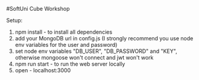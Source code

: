 #SoftUni Cube Workshop

Setup:

1. npm install - to install all dependencies
2. add your MongoDB url in config.js (I strongly recommend you use node env variables for the user and password)
3. set node env variables "DB_USER", "DB_PASSWORD" and "KEY", otherwise mongoose won't connect and jwt won't work
4. npm run start - to run the web server locally
5. open - localhost:3000
